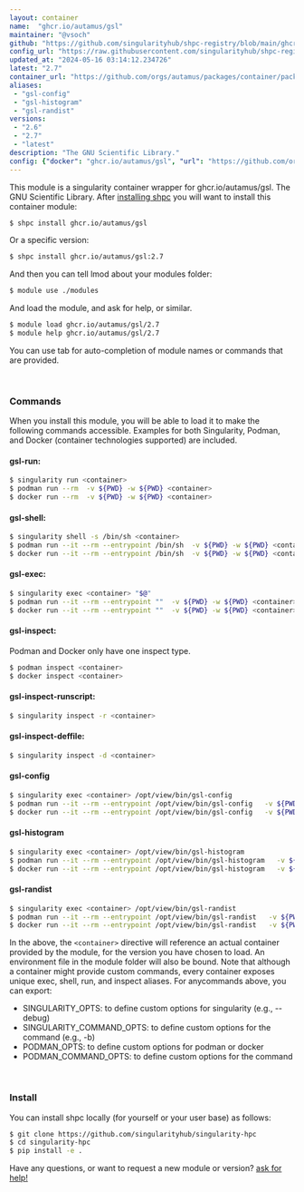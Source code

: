 ```yaml
---
layout: container
name:  "ghcr.io/autamus/gsl"
maintainer: "@vsoch"
github: "https://github.com/singularityhub/shpc-registry/blob/main/ghcr.io/autamus/gsl/container.yaml"
config_url: "https://raw.githubusercontent.com/singularityhub/shpc-registry/main/ghcr.io/autamus/gsl/container.yaml"
updated_at: "2024-05-16 03:14:12.234726"
latest: "2.7"
container_url: "https://github.com/orgs/autamus/packages/container/package/gsl"
aliases:
 - "gsl-config"
 - "gsl-histogram"
 - "gsl-randist"
versions:
 - "2.6"
 - "2.7"
 - "latest"
description: "The GNU Scientific Library."
config: {"docker": "ghcr.io/autamus/gsl", "url": "https://github.com/orgs/autamus/packages/container/package/gsl", "maintainer": "@vsoch", "description": "The GNU Scientific Library.", "latest": {"2.7": "sha256:674c111e37385d8e73910defd5d058d414e430837a7eceee687d8191eb2b1266"}, "tags": {"2.6": "sha256:e61cb98bef8557181282243129209b2472478525dae9dc44f34fd7381beb39f2", "2.7": "sha256:674c111e37385d8e73910defd5d058d414e430837a7eceee687d8191eb2b1266", "latest": "sha256:4af0663f7b06acd0abb1659fa4e2cbf69a9413eee4374841ada73eeba9ac21b3"}, "aliases": {"gsl-config": "/opt/view/bin/gsl-config", "gsl-histogram": "/opt/view/bin/gsl-histogram", "gsl-randist": "/opt/view/bin/gsl-randist"}}
---
```


This module is a singularity container wrapper for ghcr.io/autamus/gsl.
The GNU Scientific Library.
After [installing shpc](#install) you will want to install this container module:


```bash
$ shpc install ghcr.io/autamus/gsl
```

Or a specific version:

```bash
$ shpc install ghcr.io/autamus/gsl:2.7
```

And then you can tell lmod about your modules folder:

```bash
$ module use ./modules
```

And load the module, and ask for help, or similar.

```bash
$ module load ghcr.io/autamus/gsl/2.7
$ module help ghcr.io/autamus/gsl/2.7
```

You can use tab for auto-completion of module names or commands that are provided.

<br>

### Commands

When you install this module, you will be able to load it to make the following commands accessible.
Examples for both Singularity, Podman, and Docker (container technologies supported) are included.

#### gsl-run:

```bash
$ singularity run <container>
$ podman run --rm  -v ${PWD} -w ${PWD} <container>
$ docker run --rm  -v ${PWD} -w ${PWD} <container>
```

#### gsl-shell:

```bash
$ singularity shell -s /bin/sh <container>
$ podman run --it --rm --entrypoint /bin/sh  -v ${PWD} -w ${PWD} <container>
$ docker run --it --rm --entrypoint /bin/sh  -v ${PWD} -w ${PWD} <container>
```

#### gsl-exec:

```bash
$ singularity exec <container> "$@"
$ podman run --it --rm --entrypoint ""  -v ${PWD} -w ${PWD} <container> "$@"
$ docker run --it --rm --entrypoint ""  -v ${PWD} -w ${PWD} <container> "$@"
```

#### gsl-inspect:

Podman and Docker only have one inspect type.

```bash
$ podman inspect <container>
$ docker inspect <container>
```

#### gsl-inspect-runscript:

```bash
$ singularity inspect -r <container>
```

#### gsl-inspect-deffile:

```bash
$ singularity inspect -d <container>
```


#### gsl-config

```bash
$ singularity exec <container> /opt/view/bin/gsl-config
$ podman run --it --rm --entrypoint /opt/view/bin/gsl-config   -v ${PWD} -w ${PWD} <container> -c " $@"
$ docker run --it --rm --entrypoint /opt/view/bin/gsl-config   -v ${PWD} -w ${PWD} <container> -c " $@"
```


#### gsl-histogram

```bash
$ singularity exec <container> /opt/view/bin/gsl-histogram
$ podman run --it --rm --entrypoint /opt/view/bin/gsl-histogram   -v ${PWD} -w ${PWD} <container> -c " $@"
$ docker run --it --rm --entrypoint /opt/view/bin/gsl-histogram   -v ${PWD} -w ${PWD} <container> -c " $@"
```


#### gsl-randist

```bash
$ singularity exec <container> /opt/view/bin/gsl-randist
$ podman run --it --rm --entrypoint /opt/view/bin/gsl-randist   -v ${PWD} -w ${PWD} <container> -c " $@"
$ docker run --it --rm --entrypoint /opt/view/bin/gsl-randist   -v ${PWD} -w ${PWD} <container> -c " $@"
```



In the above, the `<container>` directive will reference an actual container provided
by the module, for the version you have chosen to load. An environment file in the
module folder will also be bound. Note that although a container
might provide custom commands, every container exposes unique exec, shell, run, and
inspect aliases. For anycommands above, you can export:

 - SINGULARITY_OPTS: to define custom options for singularity (e.g., --debug)
 - SINGULARITY_COMMAND_OPTS: to define custom options for the command (e.g., -b)
 - PODMAN_OPTS: to define custom options for podman or docker
 - PODMAN_COMMAND_OPTS: to define custom options for the command

<br>

### Install

You can install shpc locally (for yourself or your user base) as follows:

```bash
$ git clone https://github.com/singularityhub/singularity-hpc
$ cd singularity-hpc
$ pip install -e .
```

Have any questions, or want to request a new module or version? [ask for help!](https://github.com/singularityhub/singularity-hpc/issues)